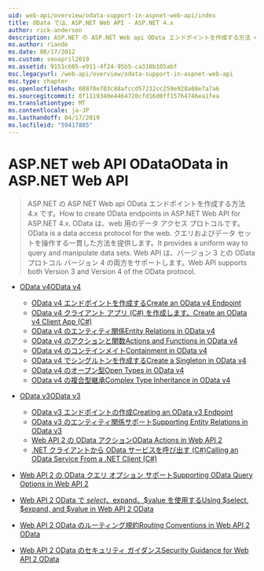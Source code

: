 ```yaml
---
uid: web-api/overview/odata-support-in-aspnet-web-api/index
title: OData では、ASP.NET Web API - ASP.NET 4.x
author: rick-anderson
description: ASP.NET の ASP.NET Web api OData エンドポイントを作成する方法 4.x
ms.author: riande
ms.date: 08/17/2012
ms.custom: seoapril2019
ms.assetid: 9151c605-e911-4f24-95b5-ca310b105abf
msc.legacyurl: /web-api/overview/odata-support-in-aspnet-web-api
msc.type: chapter
ms.openlocfilehash: 08870e703c88afccd57232cc259e928a08e7a7a6
ms.sourcegitcommit: 0f1119340e4464720cfd16d0ff15764746ea1fea
ms.translationtype: MT
ms.contentlocale: ja-JP
ms.lasthandoff: 04/17/2019
ms.locfileid: "59417885"
---
```

# <a name="odata-in-aspnet-web-api"></a><span data-ttu-id="35b43-103">ASP.NET web API OData</span><span class="sxs-lookup"><span data-stu-id="35b43-103">OData in ASP.NET Web API</span></span>

> <span data-ttu-id="35b43-104">ASP.NET の ASP.NET Web api OData エンドポイントを作成する方法 4.x です。</span><span class="sxs-lookup"><span data-stu-id="35b43-104">How to create OData endpoints in ASP.NET Web API for ASP.NET 4.x.</span></span> <span data-ttu-id="35b43-105">OData は、web 用のデータ アクセス プロトコルです。</span><span class="sxs-lookup"><span data-stu-id="35b43-105">OData is a data access protocol for the web.</span></span> <span data-ttu-id="35b43-106">クエリおよびデータ セットを操作する一貫した方法を提供します。</span><span class="sxs-lookup"><span data-stu-id="35b43-106">It provides a uniform way to query and manipulate data sets.</span></span> <span data-ttu-id="35b43-107">Web API は、バージョン 3 との OData プロトコル バージョン 4 の両方をサポートします。</span><span class="sxs-lookup"><span data-stu-id="35b43-107">Web API supports both Version 3 and Version 4 of the OData protocol.</span></span>


- [<span data-ttu-id="35b43-108">OData v4</span><span class="sxs-lookup"><span data-stu-id="35b43-108">OData v4</span></span>](odata-v4/index.md)

    - [<span data-ttu-id="35b43-109">OData v4 エンドポイントを作成する</span><span class="sxs-lookup"><span data-stu-id="35b43-109">Create an OData v4 Endpoint</span></span>](odata-v4/create-an-odata-v4-endpoint.md)
    - [<span data-ttu-id="35b43-110">OData v4 クライアント アプリ (C#) を作成します。</span><span class="sxs-lookup"><span data-stu-id="35b43-110">Create an OData v4 Client App (C#)</span></span>](odata-v4/create-an-odata-v4-client-app.md)
    - [<span data-ttu-id="35b43-111">OData v4 のエンティティ関係</span><span class="sxs-lookup"><span data-stu-id="35b43-111">Entity Relations in OData v4</span></span>](odata-v4/entity-relations-in-odata-v4.md)
    - [<span data-ttu-id="35b43-112">OData v4 のアクションと関数</span><span class="sxs-lookup"><span data-stu-id="35b43-112">Actions and Functions in OData v4</span></span>](odata-v4/odata-actions-and-functions.md)
    - [<span data-ttu-id="35b43-113">OData v4 のコンテインメイト</span><span class="sxs-lookup"><span data-stu-id="35b43-113">Containment in OData v4</span></span>](odata-v4/odata-containment-in-web-api-22.md)
    - [<span data-ttu-id="35b43-114">OData v4 でシングルトンを作成する</span><span class="sxs-lookup"><span data-stu-id="35b43-114">Create a Singleton in OData v4</span></span>](odata-v4/using-a-singleton-in-an-odata-endpoint-in-web-api-22.md)
    - [<span data-ttu-id="35b43-115">OData v4 のオープン型</span><span class="sxs-lookup"><span data-stu-id="35b43-115">Open Types in OData v4</span></span>](odata-v4/use-open-types-in-odata-v4.md)
    - [<span data-ttu-id="35b43-116">OData v4 の複合型継承</span><span class="sxs-lookup"><span data-stu-id="35b43-116">Complex Type Inheritance in OData v4</span></span>](odata-v4/complex-type-inheritance-in-odata-v4.md)
- [<span data-ttu-id="35b43-117">OData v3</span><span class="sxs-lookup"><span data-stu-id="35b43-117">OData v3</span></span>](odata-v3/index.md)

    - [<span data-ttu-id="35b43-118">OData v3 エンドポイントの作成</span><span class="sxs-lookup"><span data-stu-id="35b43-118">Creating an OData v3 Endpoint</span></span>](odata-v3/creating-an-odata-endpoint.md)
    - [<span data-ttu-id="35b43-119">OData v3 のエンティティ関係サポート</span><span class="sxs-lookup"><span data-stu-id="35b43-119">Supporting Entity Relations in OData v3</span></span>](odata-v3/working-with-entity-relations.md)
    - [<span data-ttu-id="35b43-120">Web API 2 の OData アクション</span><span class="sxs-lookup"><span data-stu-id="35b43-120">OData Actions in Web API 2</span></span>](odata-v3/odata-actions.md)
    - [<span data-ttu-id="35b43-121">.NET クライアントから OData サービスを呼び出す (C#)</span><span class="sxs-lookup"><span data-stu-id="35b43-121">Calling an OData Service From a .NET Client (C#)</span></span>](odata-v3/calling-an-odata-service-from-a-net-client.md)
- [<span data-ttu-id="35b43-122">Web API 2 の OData クエリ オプション サポート</span><span class="sxs-lookup"><span data-stu-id="35b43-122">Supporting OData Query Options in Web API 2</span></span>](supporting-odata-query-options.md)
- [<span data-ttu-id="35b43-123">Web API 2 OData で $select、$expand、$value を使用する</span><span class="sxs-lookup"><span data-stu-id="35b43-123">Using $select, $expand, and $value in Web API 2 OData</span></span>](using-select-expand-and-value.md)
- [<span data-ttu-id="35b43-124">Web API 2 OData のルーティング規約</span><span class="sxs-lookup"><span data-stu-id="35b43-124">Routing Conventions in Web API 2 OData</span></span>](odata-routing-conventions.md)
- [<span data-ttu-id="35b43-125">Web API 2 OData のセキュリティ ガイダンス</span><span class="sxs-lookup"><span data-stu-id="35b43-125">Security Guidance for Web API 2 OData</span></span>](odata-security-guidance.md)
